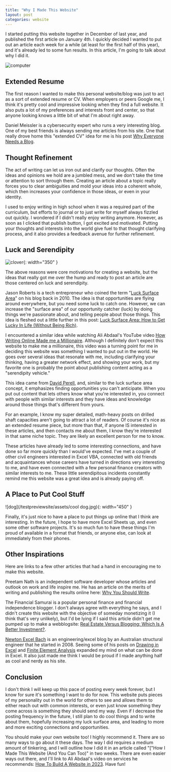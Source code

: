 ```yaml
---
title: "Why I Made This Website"
layout: post
categories: website
---
```


I started putting this website together in December of last year, and published the first article on January 4th. I quickly decided I wanted to put out an article each week for a while (at least for the first half of this year), and it's already led to some fun results. In this article, I'm going to talk about why I did it.



![computer](/testpreviewsite/assets/computer.jpg)

## Extended Resume 
The first reason I wanted to make this personal website/blog was just to act as a sort of extended resume or CV. When employers or peers Google me, I think it's pretty cool and impressive looking when they find a full website. It also puts a lot of my preferences and interests front and center, so that anyone looking knows a little bit of what I'm about right away.

Daniel Meissler is a cybersecurity expert who runs a very interesting blog. One of my best friends is always sending me articles from his site. One that really drove home this "extended CV" idea for me is his post [Why Everyone Needs a Blog](https://danielmiessler.com/blog/why-everyone-needs-a-blog/).

## Thought Refinement
The act of writing can let us iron out and clarify our thoughts. Often the ideas and opinions we hold are a jumbled mess, and we don't take the time or attention to sort through them. Creating an article about a topic really forces you to clear ambiguities and mold your ideas into a coherent whole, which then increases your confidence in those ideas, or even in your identity.

I used to enjoy writing in high school when it was a required part of the curriculum, but efforts to journal or to just write for myself always fizzled out quickly. I wondered if I didn't really enjoy writing anymore. However, as soon as I clicked that publish button, I got excited and motivated. Putting your thoughts and interests into the world give fuel to that thought clarifying process, and it also provides a feedback avenue for further refinement.

## Luck and Serendipity
![clover](/testpreviewsite/assets/clover.jpg){: width="350" }

The above reasons were core motivations for creating a website, but the ideas that really got me over the hump and ready to post an article are those centered on luck and serendipity. 

Jason Roberts is a tech entrepreneur who coined the term "[Luck Surface Area](https://www.codusoperandi.com/posts/increasing-your-luck-surface-area)" on his blog back in 2010. The idea is that opportunities are flying around everywhere, but you need some luck to catch one. However, we can increase the "surface area" of our opportunity catcher (luck) by doing things we're passionate about, and telling people about those things. This idea is fleshed out a little further in this post: [Luck Surface Area: How to Get Lucky In Life (Without Being Rich)](https://fronterablog.com/luck-surface-area/).

I encountered a similar idea while watching Ali Abdaal's YouTube video [How Writing Online Made me a Millionaire](https://www.youtube.com/watch?v=vyVpRiqOvt4). Although I definitely don't expect this website to make me a millionaire, this video was a turning point for me in deciding this website was something I wanted to put out in the world. He goes over several ideas that resonate with me, including clarifying your thinking, having a greater network effect, and showing your work, but my favorite one is probably the point about publishing content acting as a "serendipity vehicle."

This idea came from [David Perell](https://perell.com/essay/serendipity/), and, similar to the luck surface area concept, it emphasizes finding opportunities you can't anticipate. When you put out content that lets others know what you're interested in, you connect with people with similar interests and they have ideas and knowledge around those things that's different from yours. 

For an example, I know my super detailed, math-heavy posts on drilled shaft capacities aren't going to attract a lot of readers. Of course it's nice as an extended resume piece, but more than that, if anyone IS interested in these articles, and then contacts me about them, I know they're interested in that same niche topic. They are likely an excellent person for me to know. 

These articles have already led to some interesting connections, and have done so far more quickly than I would've expected. I've met a couple of other civil engineers interested in Excel VBA, connected with old friends and acquaintances whose careers have turned in directions very interesting to me, and have even connected with a few personal finance creators with similar interests to me. These little serendipitous incidents constantly remind me this website was a great idea and is already paying off.

## A Place to Put Cool Stuff
![dog](/testpreviewsite/assets/cool dog.jpg){: width="450" }

Finally, it's just nice to have a place to put things up online that I think are interesting. In the future, I hope to have more Excel Sheets up, and even some other software projects. It's so much fun to have these things I'm proud of available in a format that friends, or anyone else, can look at immediately from their phones.

## Other Inspirations
Here are links to a few other articles that had a hand in encouraging me to make this website.

Preetam Nath is an independent software developer whose articles and outlook on work and life inspire me. He has an article on the merits of writing and publishing the results online here: [Why You Should Write](https://www.preetamnath.com/blog/why-you-should-write).

The Financial Samurai is a popular personal finance and financial independence blogger. I don't always agree with everything he says, and I didn't create this website with the objective of someday monetizing it (I think that's very unlikely), but I'd be lying if I said this article didn't get me pumped up to make a webblogsite: [Real Estate Versus Blogging: Which Is A Better Investment?](https://www.financialsamurai.com/real-estate-versus-blogging-which-is-a-better-investment/).

[Newton Excel Bach](https://newtonexcelbach.com/) is an engineering/excel blog by an Australian structural engineer that he started in 2008. Seeing some of his posts on [Drawing in Excel](https://newtonexcelbach.com/2009/01/13/drawing-in-excel-9-perspective-projection/) and [Finite Element Analysis]( https://newtonexcelbach.com/2016/06/23/2d-non-linear-fea-with-excel/) expanded my mind on what can be done in Excel. It also just made me think I would be proud if I made anything half as cool and nerdy as his site.

## Conclusion
I don't think I will keep up this pace of posting every week forever, but I know for sure it's something I want to do for now. This website puts pieces of my personality out in the world for others to see and allows them to either reach out with common interests, or even just know something they come across is something they should send my way. Even if I decrease the posting frequency in the future, I still plan to do cool things and to write about them, hopefully increasing my luck surface area, and leading to more and more exciting connections and opportunities. 

You should make your own website too! I highly recommend it. There are so many ways to go about it these days. The way I did requires a medium amount of tinkering, and I will outline how I did it in an article called "["How I Made This Website (And You Can Too)" in two weeks. There are even easier ways out there, and I'll link to Ali Abdaal's video on services he recommends: [How To Build A Website in 2023](https://www.youtube.com/watch?v=acBJsjCqgtM). Have fun!